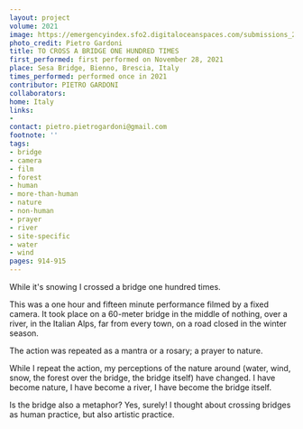```yaml
---
layout: project
volume: 2021
image: https://emergencyindex.sfo2.digitaloceanspaces.com/submissions_2021/images_named/1663262569078__To_cross_a_bridge_onehundred_times--Pietro_Gardoni.jpg
photo_credit: Pietro Gardoni
title: TO CROSS A BRIDGE ONE HUNDRED TIMES
first_performed: first performed on November 28, 2021
place: Sesa Bridge, Bienno, Brescia, Italy
times_performed: performed once in 2021
contributor: PIETRO GARDONI
collaborators:
home: Italy
links:
-
contact: pietro.pietrogardoni@gmail.com
footnote: ''
tags:
- bridge
- camera
- film
- forest
- human
- more-than-human
- nature
- non-human
- prayer
- river
- site-specific
- water
- wind
pages: 914-915
---
```


While it's snowing I crossed a bridge one hundred times.

This was a one hour and fifteen minute performance filmed by a fixed camera. It took place on a 60-meter bridge in the middle of nothing, over a river, in the Italian Alps, far from every town, on a road closed in the winter season.

The action was repeated as a mantra or a rosary; a prayer to nature.

While I repeat the action, my perceptions of the nature around (water, wind, snow, the forest over the bridge, the bridge itself) have changed. I have become nature, I have become a river, I have become the bridge itself.

Is the bridge also a metaphor? Yes, surely! I thought about crossing bridges as human practice, but also artistic practice.